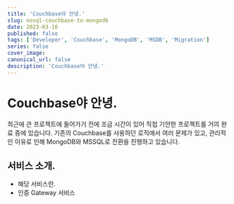 ```yaml
---
title: 'Couchbase야 안녕.'
slug: nosql-couchbase-to-mongodb
date: 2023-03-16
published: false
tags: ['Developer', 'Couchbase', 'MongoDB', 'MSDB', 'Migration']
series: false
cover_image: 
canonical_url: false
description: 'Couchbase야 안녕.'
---
```


# Couchbase야 안녕.

최근에 큰 프로젝트에 들어가기 전에 조금 시간이 있어 직접 기안한 프로젝트를 거의 완료 중에 있습니다. 기존의 Couchbase를 사용하던 로직에서 여러 문제가 있고, 관리적인 이유로 인해 MongoDB와 MSSQL로 전환을 진행하고 있습니다.

## 서비스 소개.

- 해당 서비스란.
- 인증 Gateway 서비스